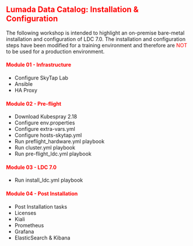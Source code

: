 ## <font color='red'>Lumada Data Catalog: Installation & Configuration</font>
The following workshop is intended to highlight an on-premise bare-metal installation and configuration of LDC 7.0. The installation and configuration steps have been modified for a training environment and therefore are <font color='red'>NOT</font> to be used for a production environment.

#### <font color='red'>Module 01 - Infrastructure</font>
* Configure SkyTap Lab
* Ansible
* HA Proxy

#### <font color='red'>Module 02 - Pre-flight</font>
* Download Kubespray 2.18
* Configure env.properties
* Configure extra-vars.yml
* Configure hosts-skytap.yml
* Run preflight_hardware.yml playbook
* Run cluster.yml playbook
* Run pre-flight_ldc.yml playbook

#### <font color='red'>Module 03 - LDC 7.0</font>
* Run install_ldc.yml playbook

#### <font color='red'>Module 04 - Post Installation</font>
* Post Installation tasks
* Licenses
* Kiali
* Prometheus
* Grafana
* ElasticSearch & Kibana


 
